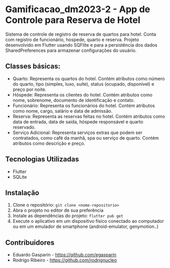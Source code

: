 
# Gamificacao_dm2023-2 - App de Controle para Reserva de Hotel

Sistema de controle de registro de reserva de quartos para hotel. Conta com registro de funcionário, hospede, quarto e reserva. Projeto desenvolvido em Flutter usando SQFlite e para a persistência dos dados SharedPreferences para armazenar configurações do usuário.

## Classes básicas:

- Quarto: Representa os quartos do hotel. Contém atributos como número do quarto, tipo (simples, luxo, suíte), status (ocupado, disponível) e preço por noite.
- Hóspede: Representa os clientes do hotel. Contém atributos como nome, sobrenome, documento de identificação e contato.
- Funcionário: Representa os funcionários do hotel. Contém atributos como nome, cargo, salário e data de admissão.
- Reserva: Representa as reservas feitas no hotel. Contém atributos como data de entrada, data de saída, hóspede responsável e quarto reservado.
- Serviço Adicional: Representa serviços extras que podem ser contratados, como café da manhã, spa ou serviço de quarto. Contém atributos como descrição e preço.


## Tecnologias Utilizadas

- Flutter
- SQLite

## Instalação

1. Clone o repositório: `git clone <nome-repositorio>`
2. Abra o projeto no editor de sua preferência
3. Instale as dependências do projeto: `flutter pub get` 
5. Execute o aplicativo em um dispositivo físico conectado ao computador ou em um emulador de smartphone (android-emulator, genymotion..)

## Contribuidores
- Eduardo Gasparin - <https://github.com/egasparin>
- Rodrigo Ribeiro  - <https://github.com/rodrignucleo>
